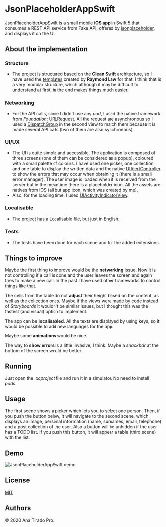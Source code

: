 # JsonPlaceholderAppSwift
JsonPlaceholderAppSwift is a small mobile **iOS app** in Swift 5 that consumes a REST API service from Fake API, offered by [jsonplaceholder](https://jsonplaceholder.typicode.com/), and displays it on the UI.

## About the implementation
### Structure
- The project is structured based on the **Clean Swift** architecture, so I have used the [templates](https://clean-swift.com/) created by **Raymond Law** for that.
I think that is a very modular structure, which although it may be difficult to understand at first, in the end makes things much easier.
### Networking
- For the API calls, since I didn't use any *pod*, I used the native framework from *Foundation*: [URLRequest](https://developer.apple.com/documentation/foundation/urlrequest). All the request are asynchronous so I used a [DispatchGroup](https://developer.apple.com/documentation/dispatch/dispatchgroup) in the second view to match them because it is made several API calls (two of them are also synchronous).
### UI/UX
- The UI is quite simple and accessible. The application is composed of three screens (one of them can be considered as a popup), coloured with a small palette of colours.
I have used one picker, one collection and one table to display the written data and the native [UIAlertController](https://developer.apple.com/documentation/uikit/uialertcontroller) to show the errors that may occur when obtaining it (there is a small error manager). The user image is loaded when it is received from the server but in the meantime there is a placeholder icon. All the assets are natives from iOS (all but app icon, which was created by me).
- Also, for the loading time, I used [UIActivityIndicatorView](https://developer.apple.com/documentation/uikit/uiactivityindicatorview).
### Localisable
- The project has a Localisable file, but just in English.
### Tests
- The tests have been done for each scene and for the added extensions.


## Things to improve
Maybe the first thing to improve would be the **networking** issue. Now it is not controlling if a call is done and the user leaves the screen and again tries to make a new call. In the past I have used other frameworks to control things like that.

The cells from the table do not **adjust** their height based on the content, as well as the collection ones. Maybe if the views were made by code instead of *Storyboards* it wouldn't be similar issues, but I thought this was the fastest (and visual) option to implement.

The app can be **localisabled**. All the texts are displayed by using keys, so it would be possible to add new languages for the app.

Maybe some **animations** would be nice.

The way to **show errors** is a little invasive, I think. Maybe a *snackbar* at the bottom of the screen would be better.

## Running
Just open the *.xcproject* file and run it in a simulator. No need to install *pods*.

## Usage
The first scene shows a picker which lets you to select one person. Then, if you push the button below, it will navigate to the second scene, which displays an image, personal information (name, surnames, email, telephone) and a post collection of the user. Also a button will be unhidden if the user has a TODO list. If you push this button, it will appear a table (third scene) with the list. 

## Demo
![JsonPlaceholderAppSwift demo](Demo/demo.gif)

## License
[MIT](https://choosealicense.com/licenses/mit/)

## Authors
© 2020 Ana Tirado Pro.
